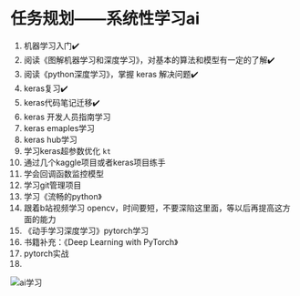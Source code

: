 # 任务规划——系统性学习ai

1. 机器学习入门✔️
2. 阅读《图解机器学习和深度学习》，对基本的算法和模型有一定的了解✔️
3. 阅读《python深度学习》，掌握 keras 解决问题✔️
4. keras复习✔️
5. keras代码笔记迁移✔️
6. keras 开发人员指南学习
7. keras emaples学习
8. keras hub学习
9. 学习keras超参数优化 `kt`
10. 通过几个kaggle项目或者keras项目练手
11. 学会回调函数监控模型
12. 学习git管理项目
13. 学习《流畅的python》
14. 跟着b站视频学习 opencv，时间要短，不要深陷这里面，等以后再提高这方面的能力
15. 《动手学习深度学习》pytorch学习
16. 书籍补充：《Deep Learning with PyTorch》
17. pytorch实战
18. 

   ![ai学习](C:\Users\osquer\Desktop\typora图片\ai学习.png)

   

